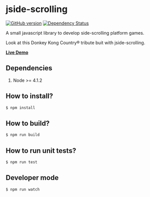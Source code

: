 # jside-scrolling
[![GitHub version](https://badge.fury.io/gh/madureira%2Fjside-scrolling.svg)](http://badge.fury.io/gh/madureira%2Fjside-scrolling) [![Dependency Status](https://www.versioneye.com/user/projects/55582dbcb2ff6d477b000058/badge.svg?style=flat)](https://www.versioneye.com/user/projects/55582dbcb2ff6d477b000058)

A small javascript library to develop side-scrolling platform games.

Look at this Donkey Kong Country® tribute buit with jside-scrolling.

[**Live Demo**](http://madureira.github.io/jside-scrolling/)


## Dependencies
1. Node >= 4.1.2

## How to install?
```sh
$ npm install
```

## How to build?
```sh
$ npm run build
```

## How to run unit tests?
```sh
$ npm run test
```

## Developer mode
```sh
$ npm run watch
```
